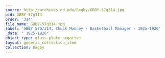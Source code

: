```yaml
---
source: http://archives.nd.edu/Bagby/GBBY-57g314.jpg
pid: GBBY-57g314
order: '314'
file_name: GBBY-57g314.jpg
label: 'GBBY 57G/314: Chuck Mooney - Basketball Manager - 1925-1926'
_date: " 1925-1926"
object_type: glass plate negative
layout: generic_collection_item
collection: bagby
---
```

